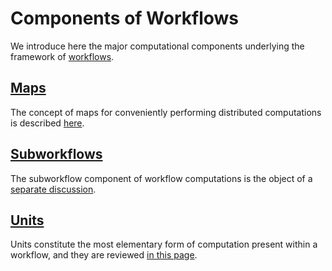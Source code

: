 # Components of Workflows

We introduce here the major computational components underlying the framework of [workflows](../overview.md).

## [Maps](maps.md)

The concept of maps for conveniently performing distributed computations is described [here](maps.md).

## [Subworkflows](subworkflows.md)

The subworkflow component of workflow computations is the object of a [separate discussion](subworkflows.md).

## [Units](units.md)

Units constitute the most elementary form of computation present within a workflow, and they are reviewed [in this page](units.md).
